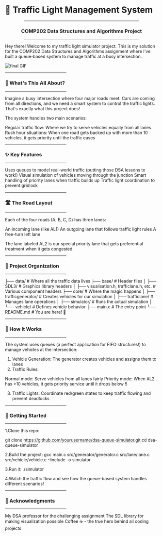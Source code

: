 # 🚦 Traffic Light Management System
<div align="center">
  <hr style="width: 75%">
  <h3>COMP202 Data Structures and Algorithms Project</h3>
  <hr style="width: 75%">
</div>

Hey there! Welcome to my traffic light simulator project. This is my solution for the COMP202 Data Structures and Algorithms assignment where I've built a queue-based system to manage traffic at a busy intersection.

![final GIF](gif/final.gif)

<hr style="width: 40%"><h3>🚗 What's This All About?</h3><hr style="width: 40%">

Imagine a busy intersection where four major roads meet. Cars are coming from all directions, and we need a smart system to control the traffic lights. That's exactly what this project does!

The system handles two main scenarios:

Regular traffic flow: Where we try to serve vehicles equally from all lanes
Rush hour situations: When one road gets backed up with more than 10 vehicles, it gets priority until the traffic eases

<hr style="width: 40%"><h3>✨ Key Features</h3><hr style="width: 40%">

Uses queues to model real-world traffic (putting those DSA lessons to work!)
Visual simulation of vehicles moving through the junction
Smart handling of priority lanes when traffic builds up
Traffic light coordination to prevent gridlock

<hr style="width: 40%"><h3>🛣️ The Road Layout</h3><hr style="width: 40%">

Each of the four roads (A, B, C, D) has three lanes:

An incoming lane (like AL1)
An outgoing lane that follows traffic light rules
A free-turn left lane

The lane labeled AL2 is our special priority lane that gets preferential treatment when it gets congested.



<hr style="width: 40%"><h3>📁 Project Organization</h3><hr style="width: 40%">

├── data/                         # Where all the traffic data lives
├── base/                      # Header files
│   ├── SDL3/                     # Graphics library headers
│   ├── visualisation.h, trafficlane.h, etc. # Various component headers
├── core/                          # Where the magic happens
│   ├── trafficgenerator/                # Creates vehicles for our simulation
│   ├── trafficlane/                     # Manages lane operations
│   ├── simulator/                # Runs the actual simulation
│   └── vehicle/                  # Defines vehicle behavior
├── main.c                        # The entry point
└── README.md                     # You are here! 👋



<hr style="width: 40%"><h3>🧠 How It Works</h3><hr style="width: 40%">
The system uses queues (a perfect application for FIFO structures!) to manage vehicles at the intersection:

1. Vehicle Generation: The generator creates vehicles and assigns them to lanes
2. Traffic Rules:

Normal mode: Serve vehicles from all lanes fairly
Priority mode: When AL2 has >10 vehicles, it gets priority service until it drops below 5


3. Traffic Lights: Coordinate red/green states to keep traffic flowing and prevent deadlocks

<hr style="width: 40%"><h3>🚀 Getting Started</h3><hr style="width: 40%">

1.Clone this repo:

git clone https://github.com/yourusername/dsa-queue-simulator.git
cd dsa-queue-simulator

2.Build the project:
gcc main.c src/generator/generator.c src/lane/lane.c src/vehicle/vehicle.c -Iinclude -o simulator

3.Run it:
./simulator

4.Watch the traffic flow and see how the queue-based system handles different scenarios!

<hr style="width: 40%"><h3>🙏 Acknowledgments</h3><hr style="width: 40%">

My DSA professor for the challenging assignment
The SDL library for making visualization possible
Coffee ☕ - the true hero behind all coding projects
